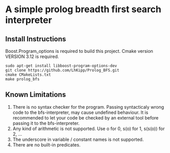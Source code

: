A simple prolog breadth first search interpreter
================================================


Install Instructions
--------------------
Boost.Program_options is required to build this project.
Cmake version VERSION 3.12 is required.

```shell
sudo apt-get install libboost-program-options-dev 
git clone https://github.com/LhKipp/Prolog_BFS.git
cmake CMakeLists.txt
make prolog_bfs
```

Known Limitations
-----------------
1. There is no syntax checker for the program. Passing syntacticaly wrong code to the bfs-interpreter, may cause undefined behaviour.
        It is recommended to let your code be checked by an external tool before passing it to the bfs-interpreter.
2. Any kind of arithmetic is not supported. Use o for 0, s(o) for 1, s(s(o)) for 2, ...
3. The underscore in variable / constant names is not supported.
4. There are no built-in predicates.

